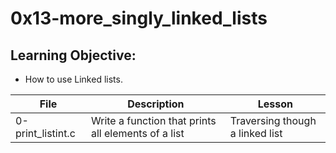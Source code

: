 # 0x13-more_singly_linked_lists

## Learning Objective:
- How to use Linked lists.

| File | Description | Lesson |
|------|-------------|--------|
| 0-print_listint.c | Write a function that prints all elements of a list | Traversing though a linked list |
